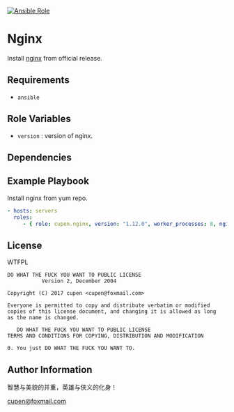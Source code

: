 
[![Ansible Role](https://img.shields.io/badge/role-cupen.nginx-brightgreen.svg)](https://galaxy.ansible.com/ansible-users/nginx/)

Nginx
=========

Install [nginx] from official release.

Requirements
------------

* `ansible`

Role Variables
--------------

* `version` :  version of nginx.



Dependencies
------------



Example Playbook
----------------

Install nginx from yum repo.

```yaml
- hosts: servers
  roles:
     - { role: cupen.nginx, version: "1.12.0", worker_processes: 8, nginx_max_clients: 2048 }

```

License
-------

WTFPL

```
DO WHAT THE FUCK YOU WANT TO PUBLIC LICENSE
           Version 2, December 2004

Copyright (C) 2017 cupen <cupen@foxmail.com>

Everyone is permitted to copy and distribute verbatim or modified
copies of this license document, and changing it is allowed as long
as the name is changed.

   DO WHAT THE FUCK YOU WANT TO PUBLIC LICENSE
TERMS AND CONDITIONS FOR COPYING, DISTRIBUTION AND MODIFICATION

0. You just DO WHAT THE FUCK YOU WANT TO.
```

Author Information
------------------

智慧与美貌的并重，英雄与侠义的化身！

<cupen@foxmail.com>

[nginx]: http://nginx.org/packages/centos/
